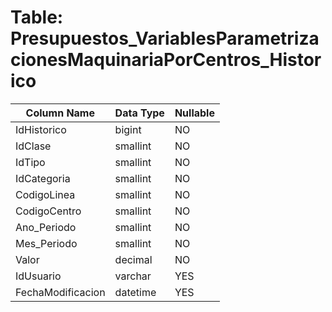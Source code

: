 # Table: Presupuestos_VariablesParametrizacionesMaquinariaPorCentros_Historico

| Column Name | Data Type | Nullable |
|-------------|-----------|----------|
| IdHistorico | bigint | NO |
| IdClase | smallint | NO |
| IdTipo | smallint | NO |
| IdCategoria | smallint | NO |
| CodigoLinea | smallint | NO |
| CodigoCentro | smallint | NO |
| Ano_Periodo | smallint | NO |
| Mes_Periodo | smallint | NO |
| Valor | decimal | NO |
| IdUsuario | varchar | YES |
| FechaModificacion | datetime | YES |
